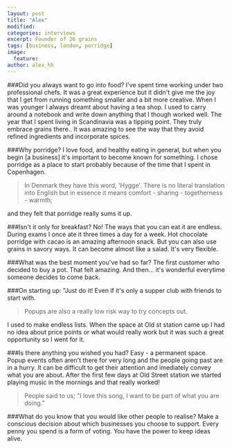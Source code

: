 ```yaml
---
layout: post
title: "Alex"
modified:
categories: interviews
excerpt: Founder of 26 grains
tags: [business, london, porridge]
image:
  feature:
author: alex_hh
---
```


###Did you always want to go into food?
I've spent time working under two professional chefs. It was a great experience but it didn't give me the joy that I get from running something smaller and a bit more creative. When I was younger I always dreamt about having a tea shop. <span data-clip="argentina" class='hover_clip'>I used to carry around a notebook and write down anything that I though worked well.</span>  The year that I spent living in Scandinavia was a tipping point.<span class='hover_clip' data-clip="copenhagen"> They truly embrace grains there.</span>. It was amazing to see the way that they avoid refined ingredients and incorporate spices.

###Why porridge?
I love food, and healthy eating in general, but when you begin [a business] it's important to become known for something. <span data-clip="bacon" class='hover_clip'>I chose porridge as a place to start probably because of the time that I spent in Copenhagen.</span>

>In Denmark they have this word, 'Hygge'. There is no literal translation into English but in essence it means comfort - sharing - togetherness - warmth;

<span data-clip="badly" class='hover_clip'>and they felt that porridge really sums it up.</span>

###Isn't it only for breakfast?
No! The ways that you can eat it are endless. During exams I once ate it three times a day for a week. Hot chocolate porridge with cacao is an amazing afternoon snack. But you can also use grains in savory ways. It can become almost like a salad. <span data-clip="flexible" class="hover_clip">It's very flexible.</span>

###What was the best moment you've had so far?
The first customer who decided to buy a pot. That felt amazing. And then... it's wonderful everytime someone decides to come back.

###On starting up:
<span data-clip="messingup" class="hover_clip">"Just do it!</span> Even if it's only a supper club with friends to start with.

>Popups are also a really low risk way to try concepts out.

I used to make endless lists. When the space at Old st station came up I had no idea about price points or what would really work <span data-clip="herewego" class="hover_clip">but it was such a great opportunity so I went for it.</span>

###Is there anything you wished you had?
Easy - a permanent space. Popup events often aren't there for very long and the people going past are in a hurry. It can be difficult to get their attention and imediately convey what you are about. After the first few days at Old Street station we started playing music in the mornings and that really worked!

>People said to us; "I love this song, I want to be part of what you are doing."

###What do you know that you would like other people to realise?
Make a conscious decision about which businesses you choose to support. <span data-clip="voting" class="hover_clip">Every penny you spend is a form of voting.</span> You have the power to keep ideas alive.

<audio id="argentina">
	<source src="/assets/audio/alex/argentina_alex.m4a">
</audio>
<audio id="copenhagen">
	<source src="/assets/audio/alex/copenhagen.m4a">
</audio>
<audio id="bacon">
	<source src="/assets/audio/alex/bacon.m4a">
</audio>
<audio id="badly">
	<source src="/assets/audio/alex/badly.m4a">
</audio>
<audio id="flexible">
	<source src="/assets/audio/alex/flexible.m4a">
</audio>
<audio id="messingup">
	<source src="/assets/audio/alex/messingup.m4a">
</audio>
<audio id="voting">
	<source src="/assets/audio/alex/voting.m4a">
</audio>
<audio id="herewego">
	<source src="/assets/audio/alex/herewego.m4a">
</audio>

